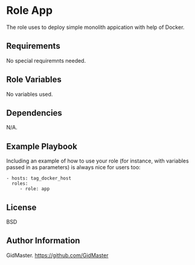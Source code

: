 Role App
=========

The role uses to deploy simple monolith appication with help of Docker.

Requirements
------------

No special requiremnts needed.

Role Variables
--------------

No variables used.

Dependencies
------------

N/A.

Example Playbook
----------------

Including an example of how to use your role (for instance, with variables passed in as parameters) is always nice for users too:

    - hosts: tag_docker_host
      roles:
         - role: app

License
-------

BSD

Author Information
------------------

GidMaster. https://github.com/GidMaster

